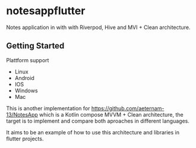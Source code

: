 # notesappflutter

Notes application in with with Riverpod, Hive and MVI + Clean architecture.

## Getting Started

Plattform support
* Linux
* Android
* IOS
* Windows
* Mac

This is another implementation for https://github.com/aeternam-13/NotesApp which is a Kotlin compose MVVM + Clean architecture, the target is to implement and compare both aproaches in different languages.

It aims to be an example of how to use this architecture and libraries in flutter projects.